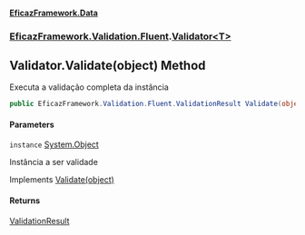 #### [EficazFramework.Data](EficazFrameworkData.md 'EficazFramework Data')
### [EficazFramework.Validation.Fluent](EficazFrameworkData.md#EficazFramework.Validation.Fluent 'EficazFramework.Validation.Fluent').[Validator&lt;T&gt;](EficazFramework.Validation.Fluent/Validator_T_.md 'EficazFramework.Validation.Fluent.Validator<T>')

## Validator<T>.Validate(object) Method

Executa a validação completa da instância

```csharp
public EficazFramework.Validation.Fluent.ValidationResult Validate(object instance);
```
#### Parameters

<a name='EficazFramework.Validation.Fluent.Validator_T_.Validate(object).instance'></a>

`instance` [System.Object](https://docs.microsoft.com/en-us/dotnet/api/System.Object 'System.Object')

Instância a ser validade

Implements [Validate(object)](https://docs.microsoft.com/en-us/dotnet/api/EficazFramework.Validation.Fluent.IValidator.Validate#EficazFramework_Validation_Fluent_IValidator_Validate_System_Object_ 'EficazFramework.Validation.Fluent.IValidator.Validate(System.Object)')

#### Returns
[ValidationResult](EficazFramework.Validation.Fluent/ValidationResult.md 'EficazFramework.Validation.Fluent.ValidationResult')